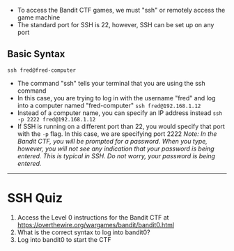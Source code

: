 - To access the Bandit CTF games, we must "ssh" or remotely access the game machine
- The standard port for SSH is 22, however, SSH can be set up on any port
## Basic Syntax
```ssh fred@fred-computer```
- The command "ssh" tells your terminal that you are using the ssh command
- In this case, you are trying to log in with the username "fred" and log into a computer named "fred-computer"
```ssh fred@192.168.1.12```
- Instead of a computer name, you can specify an IP address instead
```ssh -p 2222 fred@192.168.1.12```
- If SSH is running on a different port than 22, you would specify that port with the ```-p``` flag. In this case, we are specifying port 2222
*Note: In the Bandit CTF, you will be prompted for a password. When you type, however, you will not see any indication that your password is being entered. This is typical in SSH. Do not worry, your password is being entered.*

---
# SSH Quiz
1. Access the Level 0 instructions for the Bandit CTF at https://overthewire.org/wargames/bandit/bandit0.html
2. What is the correct syntax to log into bandit0?
3. Log into bandit0 to start the CTF